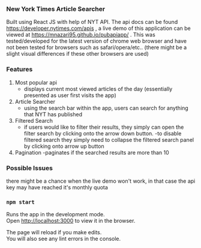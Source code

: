 ### New York Times Article Searcher
Built using React JS with help of NYT API. The api docs can be found https://developer.nytimes.com/apis , a live demo of this application can be viewed at https://mnazari95.github.io/pubapiapp/ . This was tested/developed for the latest version of chrome web browser and have not been tested for browsers such as safari/opera/etc.. (there might be a slight visual differences if these other browsers are used)

### Features

1. Most popular api
    - displays current most viewed articles of the day (essentially presented as user first visits the app)
2. Article Searcher
    - using the search bar within the app, users can search for anything that NYT has published
3. Filtered Search
    - if users would like to filter their results, they simply can open the filter search by clicking onto the arrow down button.
    -to disable filtered search they simply need to collapse the filtered search panel by clicking onto arrow up button
4. Pagination
    -paginates if the searched results are more than 10

### Possible Issues
there might be a chance when the live demo won't work, in that case the api key may have reached it's monthly quota

### `npm start`

Runs the app in the development mode.<br>
Open [http://localhost:3000](http://localhost:3000) to view it in the browser.

The page will reload if you make edits.<br>
You will also see any lint errors in the console.
